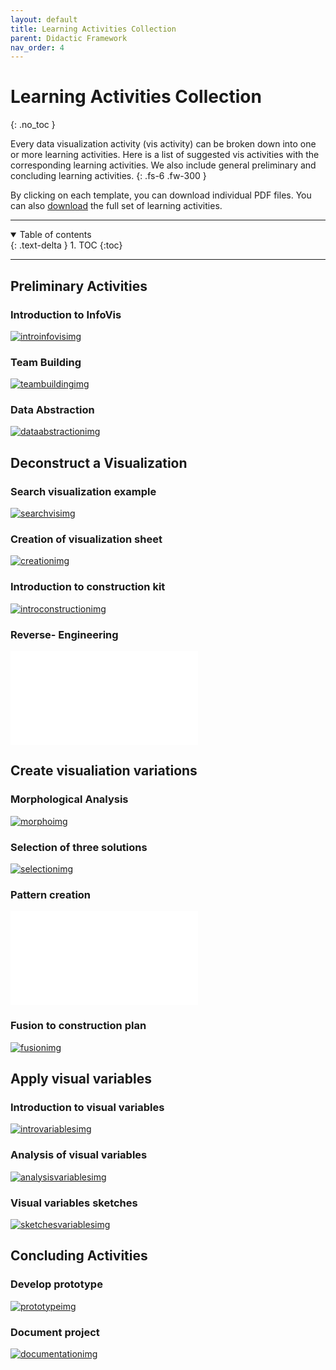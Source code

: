 ```yaml
---
layout: default
title: Learning Activities Collection
parent: Didactic Framework
nav_order: 4
---
```


# Learning Activities Collection
{: .no_toc }

Every data visualization activity (vis activity) can be broken down into one or more learning activities. Here is a list of suggested vis activities with the corresponding learning activities. We also include general preliminary and concluding learning activities.
{: .fs-6 .fw-300 }

By clicking on each template, you can download individual PDF files. You can also [download][fulldownloadpdf] the full set of learning activities.

---

<details open markdown="block">
  <summary>
    Table of contents
  </summary>
  {: .text-delta }
1. TOC
{:toc}
</details>

---

## Preliminary Activities

### Introduction to InfoVis
[![introinfovisimg]][introinfovispdf]

### Team Building

[![teambuildingimg]][teambuildingpdf]

### Data Abstraction

[![dataabstractionimg]][dataabstractionpdf]

## Deconstruct a Visualization

### Search visualization example

[![searchvisimg]][searchvispdf]

### Creation of visualization sheet

[![creationimg]][creationpdf]

### Introduction to construction kit

[![introconstructionimg]][introconstructionpdf]

### Reverse- Engineering

[![reverseengineeringimg]][reverseengineeringpdf]

## Create visualiation variations

### Morphological Analysis

[![morphoimg]][morphopdf]

### Selection of three solutions

[![selectionimg]][selectionpdf]

### Pattern creation

[![patterncreationimg]][patterncreationpdf]

### Fusion to construction plan

[![fusionimg]][fusionpdf]

## Apply visual variables

### Introduction to visual variables

[![introvariablesimg]][introvariablespdf]

### Analysis of visual variables

[![analysisvariablesimg]][analysisvariablespdf]

### Visual variables sketches

[![sketchesvariablesimg]][sketchesvariablespdf]

## Concluding Activities

### Develop prototype

[![prototypeimg]][prototypepdf]

### Document project

[![documentationimg]][documentationpdf]

[fulldownloadpdf]: ../../../assets/pdf/Construction-Kit-Templates_Summary.pdf
[introinfovispdf]: ../../../assets/pdf/Construction-Kit-Templates_1-Introduction-to-InfoVis.pdf
[introinfovisimg]: ../../../assets/images/Construction-Kit-Templates_1-Introduction-to-InfoVis.jpg "Introduction to InfoVis activity"
[teambuildingpdf]: ../../../assets/pdf/Construction-Kit-Templates_2-Team-Building.pdf
[teambuildingimg]: ../../../assets/images/Construction-Kit-Templates_2-Team-Building.jpg "Team Building activity"
[dataabstractionimg]: ../../../assets/images/Construction-Kit-Templates_3-Data_Abstraction.jpg
[dataabstractionpdf]: ../../../assets/pdf/Construction-Kit-Templates_3-Data_Abstraction.pdf
[searchvisimg]: ../../../assets/images/Construction-Kit-Templates_4-Search-visualization-example.jpg
[searchvispdf]: ../../../assets/pdf/Construction-Kit-Templates_4-Search-visualization-example.pdf
[creationimg]: ../../../assets/images/Construction-Kit-Templates_5-Creation-of-visualization_sheet.jpg
[creationpdf]: ../../../assets/pdf/Construction-Kit-Templates_5-Creation-of-visualization_sheet.pdf
[introconstructionimg]: ../../../assets/images/Construction-Kit-Templates_6-Introduction-to-construction-kit.jpg
[introconstructionpdf]: ../../../assets/pdf/Construction-Kit-Templates_6-Introduction-to-construction-kit.pdf
[reverseengineeringimg]: ../../../assets/images/Construction-Kit-Templates_7-Reverse-Engineering.img
[reverseengineeringpdf]: ../../../assets/pdf/Construction-Kit-Templates_7-Reverse-Engineering.pdf
[morphoimg]: ../../../assets/images/Construction-Kit-Templates_8-Morphological-Analysis.jpg
[morphopdf]: ../../../assets/pdf/Construction-Kit-Templates_8-Morphological-Analysis.pdf
[selectionimg]: ../../../assets/images/Construction-Kit-Templates_9-Selection-of-three-solutions.jpg
[selectionpdf]: ../../../assets/pdf/Construction-Kit-Templates_9-Selection-of-three-solutions.pdf
[patterncreationimg]: ../../../assets/images/Construction-Kit-Templates_10-Pattern-creation.img
[patterncreationpdf]: ../../../assets/pdf/Construction-Kit-Templates_10-Pattern-creation.pdf
[fusionimg]: ../../../assets/images/Construction-Kit-Templates_11-Fusion-to-construction-plan.jpg
[fusionpdf]: ../../../assets/pdf/Construction-Kit-Templates_11-Fusion-to-construction-plan.pdf
[introvariablesimg]: ../../../assets/images/Construction-Kit-Templates_12-Introduction-to-visual-variables.jpg
[introvariablespdf]: ../../../assets/pdf/Construction-Kit-Templates_12-Introduction-to-visual-variables.pdf
[analysisvariablesimg]: ../../../assets/images/Construction-Kit-Templates_13-Analysis-of-visual-variables.jpg
[analysisvariablespdf]: ../../../assets/pdf/Construction-Kit-Templates_13-Analysis-of-visual-variables.pdf
[sketchesvariablesimg]: ../../../assets/images/Construction-Kit-Templates_14-Visual-variables-sketches.jpg
[sketchesvariablespdf]: ../../../assets/pdf/Construction-Kit-Templates_14-Visual-variables-sketches.pdf
[prototypeimg]: ../../../assets/images/Construction-Kit-Templates_15-Develop-prototype.jpg
[prototypepdf]: ../../../assets/pdf/Construction-Kit-Templates_15-Develop-prototype.pdf
[documentationimg]: ../../../assets/images/Construction-Kit-Templates_16-Document-project.jpg
[documentationpdf]: ../../../assets/pdf/Construction-Kit-Templates_16-Document-project.pdf